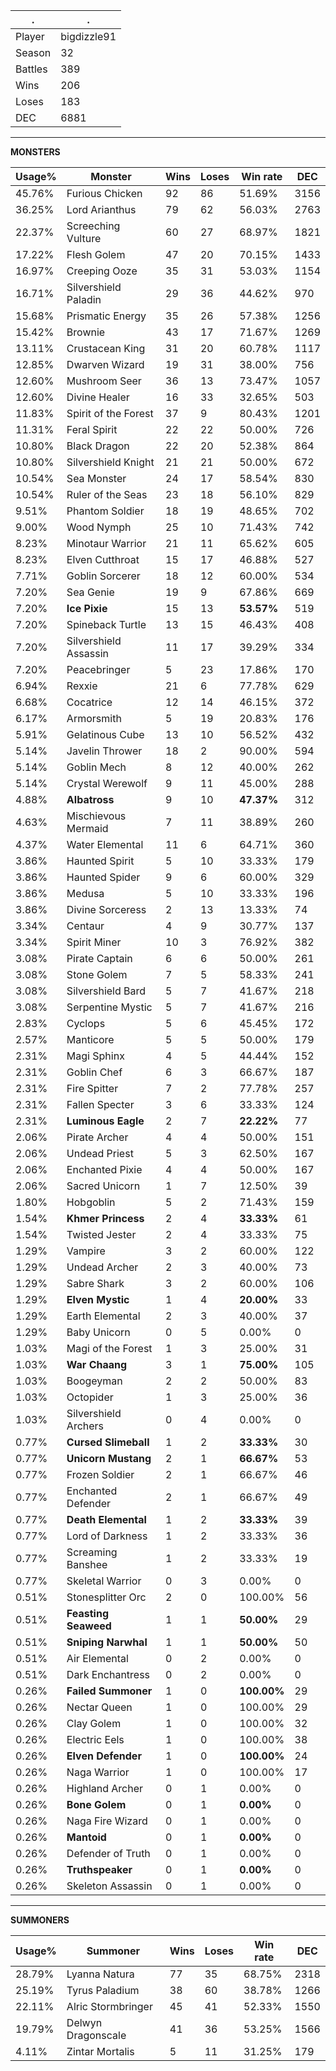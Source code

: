 .|.
|-|-
Player|bigdizzle91
Season|32
Battles|389
Wins|206
Loses|183
DEC|6881

---
**MONSTERS**

Usage%|Monster|Wins|Loses|Win rate|DEC|
-|-|-|-|-|-|
45.76%|Furious Chicken|92|86|51.69%|3156|
36.25%|Lord Arianthus|79|62|56.03%|2763|
22.37%|Screeching Vulture|60|27|68.97%|1821|
17.22%|Flesh Golem|47|20|70.15%|1433|
16.97%|Creeping Ooze|35|31|53.03%|1154|
16.71%|Silvershield Paladin|29|36|44.62%|970|
15.68%|Prismatic Energy|35|26|57.38%|1256|
15.42%|Brownie|43|17|71.67%|1269|
13.11%|Crustacean King|31|20|60.78%|1117|
12.85%|Dwarven Wizard|19|31|38.00%|756|
12.60%|Mushroom Seer|36|13|73.47%|1057|
12.60%|Divine Healer|16|33|32.65%|503|
11.83%|Spirit of the Forest|37|9|80.43%|1201|
11.31%|Feral Spirit|22|22|50.00%|726|
10.80%|Black Dragon|22|20|52.38%|864|
10.80%|Silvershield Knight|21|21|50.00%|672|
10.54%|Sea Monster|24|17|58.54%|830|
10.54%|Ruler of the Seas|23|18|56.10%|829|
9.51%|Phantom Soldier|18|19|48.65%|702|
9.00%|Wood Nymph|25|10|71.43%|742|
8.23%|Minotaur Warrior|21|11|65.62%|605|
8.23%|Elven Cutthroat|15|17|46.88%|527|
7.71%|Goblin Sorcerer|18|12|60.00%|534|
7.20%|Sea Genie|19|9|67.86%|669|
7.20%|**Ice Pixie**|15|13|**53.57%**|519|
7.20%|Spineback Turtle|13|15|46.43%|408|
7.20%|Silvershield Assassin|11|17|39.29%|334|
7.20%|Peacebringer|5|23|17.86%|170|
6.94%|Rexxie|21|6|77.78%|629|
6.68%|Cocatrice|12|14|46.15%|372|
6.17%|Armorsmith|5|19|20.83%|176|
5.91%|Gelatinous Cube|13|10|56.52%|432|
5.14%|Javelin Thrower|18|2|90.00%|594|
5.14%|Goblin Mech|8|12|40.00%|262|
5.14%|Crystal Werewolf|9|11|45.00%|288|
4.88%|**Albatross**|9|10|**47.37%**|312|
4.63%|Mischievous Mermaid|7|11|38.89%|260|
4.37%|Water Elemental|11|6|64.71%|360|
3.86%|Haunted Spirit|5|10|33.33%|179|
3.86%|Haunted Spider|9|6|60.00%|329|
3.86%|Medusa|5|10|33.33%|196|
3.86%|Divine Sorceress|2|13|13.33%|74|
3.34%|Centaur|4|9|30.77%|137|
3.34%|Spirit Miner|10|3|76.92%|382|
3.08%|Pirate Captain|6|6|50.00%|261|
3.08%|Stone Golem|7|5|58.33%|241|
3.08%|Silvershield Bard|5|7|41.67%|218|
3.08%|Serpentine Mystic|5|7|41.67%|216|
2.83%|Cyclops|5|6|45.45%|172|
2.57%|Manticore|5|5|50.00%|179|
2.31%|Magi Sphinx|4|5|44.44%|152|
2.31%|Goblin Chef|6|3|66.67%|187|
2.31%|Fire Spitter|7|2|77.78%|257|
2.31%|Fallen Specter|3|6|33.33%|124|
2.31%|**Luminous Eagle**|2|7|**22.22%**|77|
2.06%|Pirate Archer|4|4|50.00%|151|
2.06%|Undead Priest|5|3|62.50%|167|
2.06%|Enchanted Pixie|4|4|50.00%|167|
2.06%|Sacred Unicorn|1|7|12.50%|39|
1.80%|Hobgoblin|5|2|71.43%|159|
1.54%|**Khmer Princess**|2|4|**33.33%**|61|
1.54%|Twisted Jester|2|4|33.33%|75|
1.29%|Vampire|3|2|60.00%|122|
1.29%|Undead Archer|2|3|40.00%|73|
1.29%|Sabre Shark|3|2|60.00%|106|
1.29%|**Elven Mystic**|1|4|**20.00%**|33|
1.29%|Earth Elemental|2|3|40.00%|37|
1.29%|Baby Unicorn|0|5|0.00%|0|
1.03%|Magi of the Forest|1|3|25.00%|31|
1.03%|**War Chaang**|3|1|**75.00%**|105|
1.03%|Boogeyman|2|2|50.00%|83|
1.03%|Octopider|1|3|25.00%|36|
1.03%|Silvershield Archers|0|4|0.00%|0|
0.77%|**Cursed Slimeball**|1|2|**33.33%**|30|
0.77%|**Unicorn Mustang**|2|1|**66.67%**|53|
0.77%|Frozen Soldier|2|1|66.67%|46|
0.77%|Enchanted Defender|2|1|66.67%|49|
0.77%|**Death Elemental**|1|2|**33.33%**|39|
0.77%|Lord of Darkness|1|2|33.33%|36|
0.77%|Screaming Banshee|1|2|33.33%|19|
0.77%|Skeletal Warrior|0|3|0.00%|0|
0.51%|Stonesplitter Orc|2|0|100.00%|56|
0.51%|**Feasting Seaweed**|1|1|**50.00%**|29|
0.51%|**Sniping Narwhal**|1|1|**50.00%**|50|
0.51%|Air Elemental|0|2|0.00%|0|
0.51%|Dark Enchantress|0|2|0.00%|0|
0.26%|**Failed Summoner**|1|0|**100.00%**|29|
0.26%|Nectar Queen|1|0|100.00%|29|
0.26%|Clay Golem|1|0|100.00%|32|
0.26%|Electric Eels|1|0|100.00%|38|
0.26%|**Elven Defender**|1|0|**100.00%**|24|
0.26%|Naga Warrior|1|0|100.00%|17|
0.26%|Highland Archer|0|1|0.00%|0|
0.26%|**Bone Golem**|0|1|**0.00%**|0|
0.26%|Naga Fire Wizard|0|1|0.00%|0|
0.26%|**Mantoid**|0|1|**0.00%**|0|
0.26%|Defender of Truth|0|1|0.00%|0|
0.26%|**Truthspeaker**|0|1|**0.00%**|0|
0.26%|Skeleton Assassin|0|1|0.00%|0|

---
**SUMMONERS**

Usage%|Summoner|Wins|Loses|Win rate|DEC|
-|-|-|-|-|-|
28.79%|Lyanna Natura|77|35|68.75%|2318|
25.19%|Tyrus Paladium|38|60|38.78%|1266|
22.11%|Alric Stormbringer|45|41|52.33%|1550|
19.79%|Delwyn Dragonscale|41|36|53.25%|1566|
4.11%|Zintar Mortalis|5|11|31.25%|179|
